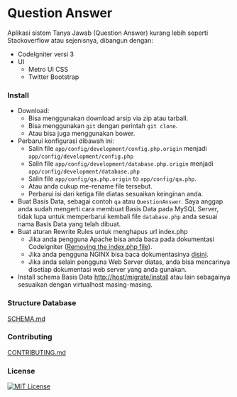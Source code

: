 # Question Answer

Aplikasi sistem Tanya Jawab (Question Answer) kurang lebih seperti Stackoverflow atau sejenisnya, dibangun dengan:

- CodeIgniter versi 3
- UI
    - Metro UI CSS
    - Twitter Bootstrap

### Install
- Download:
    - Bisa menggunakan download arsip via zip atau tarball.
    - Bisa menggunakan `git` dengan perintah `git clone`.
    - Atau bisa juga menggunakan bower.
- Perbarui konfigurasi dibawah ini:
    - Salin file
    `app/config/development/config.php.origin` menjadi `app/config/development/config.php`
    - Salin file
    `app/config/development/database.php.origin` menjadi `app/config/development/database.php`
    - Salin file
    `app/config/qa.php.origin` to `app/config/qa.php`.
    - Atau anda cukup me-rename file tersebut.
    - Perbarui isi dari ketiga file diatas sesuaikan keinginan anda.
- Buat Basis Data, sebagai contoh `qa` atau `QuestionAnswer`. Saya anggap anda sudah mengerti cara membuat Basis Data pada MySQL Server, tidak lupa untuk memperbarui kembali file `database.php` anda sesuai nama Basis Data yang telah dibuat.
- Buat aturan Rewrite Rules untuk menghapus url index.php
    - Jika anda pengguna Apache bisa anda baca pada dokumentasi CodeIgniter ([Removing the index.php file](http://www.codeigniter.com/user_guide/general/urls.html#removing-the-index-php-file)).
    - Jika anda pengguna NGINX bisa baca dokumentasinya [disini](https://www.nginx.com/resources/wiki/start/topics/recipes/codeigniter/).
    - Jika anda selain pengguna Web Server diatas, anda bisa mencarinya disetiap dokumentasi web server yang anda gunakan.
- Install schema Basis Data [http://host/migrate/install](http://host/migrate/install) atau lain sebagainya sesuaikan dengan virtualhost masing-masing.

### Structure Database
[SCHEMA.md](SCHEMA.md)

### Contributing
[CONTRIBUTING.md](CONTRIBUTING.md)

### License
[![MIT License](https://img.shields.io/dub/l/vibe-d.svg)](LICENSE)